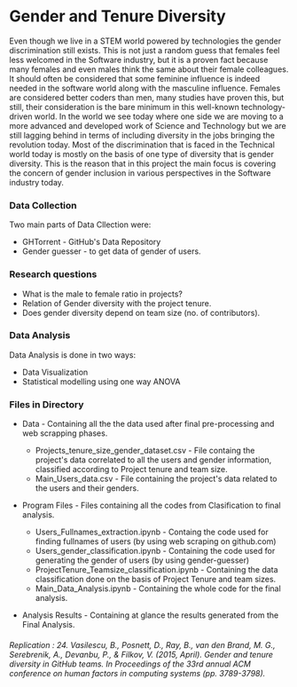 # Gender and Tenure Diversity 

Even though we live in a STEM world powered by technologies the gender discrimination still exists. This is not just a random guess that females feel less welcomed in the Software industry, but it is a proven fact because many females and even males think the same about their female colleagues. It should often be considered that some feminine influence is indeed needed in the software world along with the masculine influence. Females are considered better coders than men, many studies have proven this, but still, their consideration is the bare minimum in this well-known technology-driven world. In the world we see today where one side we are moving to a more advanced and developed work of Science and Technology but we are still lagging behind in terms of including diversity in the jobs bringing the revolution today. Most of the discrimination that is faced in the Technical world today is mostly on the basis of one type of diversity that is gender diversity. This is the reason that in this project the main focus is covering the concern of gender inclusion in various perspectives in the Software industry today.

### Data Collection

Two main parts of Data Cllection were:
* GHTorrent - GitHub's Data Repository
* Gender guesser - to get data of gender of users.

### Research questions

* What is the male to female ratio in projects?
* Relation of Gender diversity with the project tenure.
* Does gender diversity depend on team size (no. of contributors).

### Data Analysis 

Data Analysis is done in two ways:
* Data Visualization
* Statistical modelling using one way ANOVA

### Files in Directory

* Data - Containing all the the data used after final pre-processing and web scrapping phases.
  * Projects_tenure_size_gender_dataset.csv - File containg the project's data correlated to all the users and gender information, classified according to Project tenure and team size.
  * Main_Users_data.csv - File containing the project's data related to the users and their genders.
  
* Program Files - Files containing all the codes from Clasification to final analysis.
  * Users_Fullnames_extraction.ipynb - Containg the code used for finding fullnames of users (by using web scraping on github.com)
  * Users_gender_classification.ipynb - Containing the code used for generating the gender of users (by using gender-guesser)
  * ProjectTenure_Teamsize_classification.ipynb - Containing the data classification done on the basis of Project Tenure and team sizes.
  * Main_Data_Analysis.ipynb - Containing the whole code for the final analysis.

* Analysis Results - Containing at glance the results generated from the Final Analysis.

###### Replication : 24.	Vasilescu, B., Posnett, D., Ray, B., van den Brand, M. G., Serebrenik, A., Devanbu, P., & Filkov, V. (2015, April). Gender and tenure diversity in GitHub teams. In Proceedings of the 33rd annual ACM conference on human factors in computing systems (pp. 3789-3798).
